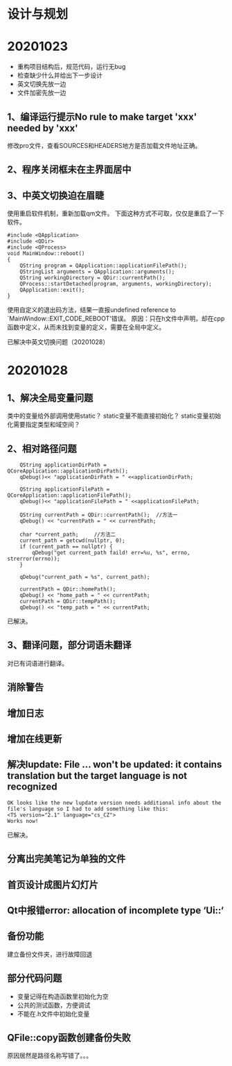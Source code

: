 # 设计与规划

# 20201023
- 重构项目结构后，规范代码，运行无bug
- 检查缺少什么并给出下一步设计
- 英文切换先放一边
- 文件加密先放一边

## 1、编译运行提示No rule to make target 'xxx' needed by 'xxx'
修改pro文件，查看SOURCES和HEADERS地方是否加载文件地址正确。

## 2、程序关闭框未在主界面居中

## 3、中英文切换迫在眉睫
使用重启软件机制，重新加载qm文件。
下面这种方式不可取，仅仅是重启了一下软件。
```
#include <QApplication>
#include <QDir>
#include <QProcess>
void MainWindow::reboot()
{
    QString program = QApplication::applicationFilePath();
    QStringList arguments = QApplication::arguments();
    QString workingDirectory = QDir::currentPath();
    QProcess::startDetached(program, arguments, workingDirectory);
    QApplication::exit();
}
```

使用自定义的退出码方法，结果一直报undefined reference to `MainWindow::EXIT_CODE_REBOOT'错误。
原因：只在h文件中声明，却在cpp函数中定义，从而未找到变量的定义，需要在全局中定义。

已解决中英文切换问题（20201028）

# 20201028
## 1、解决全局变量问题
类中的变量给外部调用使用static？
static变量不能直接初始化？
static变量初始化需要指定类型和域空间？

## 2、相对路径问题
```
    QString applicationDirPath = QCoreApplication::applicationDirPath();
    qDebug()<< "applicationDirPath = " <<applicationDirPath;

    QString applicationFilePath = QCoreApplication::applicationFilePath();
    qDebug()<< "applicationFilePath = " <<applicationFilePath;

    QString currentPath = QDir::currentPath();  //方法一
    qDebug() << "currentPath = " << currentPath;

    char *current_path;     //方法二
    current_path = getcwd(nullptr, 0);
    if (current_path == nullptr) {
        qDebug("get current_path faild! err=%u, %s", errno, strerror(errno));
    }

    qDebug("current_path = %s", current_path);

    currentPath = QDir::homePath();
    qDebug() << "home_path = " << currentPath;
    currentPath = QDir::tempPath();
    qDebug() << "temp_path = " << currentPath;
```

已解决。

## 3、翻译问题，部分词语未翻译
对已有词语进行翻译。

## 消除警告

## 增加日志

## 增加在线更新

## 解决lupdate: File ... won't be updated: it contains translation but the target language is not recognized
```
OK looks like the new lupdate version needs additional info about the file's language so I had to add something like this:
<TS version="2.1" language="cs_CZ">
Works now!
```

已解决。

## 分离出完美笔记为单独的文件

## 首页设计成图片幻灯片

## Qt中报错error: allocation of incomplete type ‘Ui::‘

## 备份功能
建立备份文件夹，进行故障回退

## 部分代码问题
- 变量记得在构造函数里初始化为空
- 公共的测试函数，方便调试
- 不能在.h文件中初始化变量

## QFile::copy函数创建备份失败
原因居然是路径名称写错了。。。







